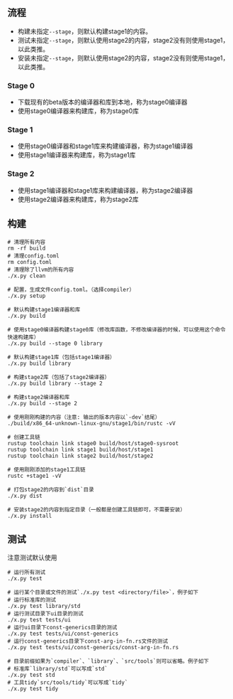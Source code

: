 ## 流程
- 构建未指定`--stage`，则默认构建stage1的内容。
- 测试未指定`--stage`，则默认使用stage2的内容，stage2没有则使用stage1，以此类推。
- 安装未指定`--stage`，则默认使用stage2的内容，stage2没有则使用stage1，以此类推。

### Stage 0
- 下载现有的beta版本的编译器和库到本地，称为stage0编译器
- 使用stage0编译器来构建库，称为stage0库

### Stage 1
- 使用stage0编译器和stage1库来构建编译器，称为stage1编译器
- 使用stage1编译器来构建库，称为stage1库

### Stage 2
- 使用stage1编译器和stage1库来构建编译器，称为stage2编译器
- 使用stage2编译器来构建库，称为stage2库

## 构建

```shell
# 清理所有内容
rm -rf build
# 清理config.toml
rm config.toml
# 清理除了llvm的所有内容
./x.py clean

# 配置，生成文件config.toml。（选择compiler）
./x.py setup

# 默认构建stage1编译器和库
./x.py build

# 使用stage0编译器构建stage0库（修改库函数，不修改编译器的时候，可以使用这个命令快速构建库）
./x.py build --stage 0 library

# 默认构建stage1库（包括stage1编译器）
./x.py build library

# 构建stage2库（包括了stage2编译器）
./x.py build library --stage 2

# 构建stage2编译器和库
./x.py build --stage 2

# 使用刚刚构建的内容（注意: 输出的版本内容以`-dev`结尾）
./build/x86_64-unknown-linux-gnu/stage1/bin/rustc -vV

# 创建工具链
rustup toolchain link stage0 build/host/stage0-sysroot
rustup toolchain link stage1 build/host/stage1
rustup toolchain link stage2 build/host/stage2

# 使用刚刚添加的stage1工具链
rustc +stage1 -vV

# 打包stage2的内容到`dist`目录
./x.py dist

# 安装stage2的内容到指定目录（一般都是创建工具链即可，不需要安装）
./x.py install
```


## 测试
注意测试默认使用

```shell
# 运行所有测试
./x.py test

# 运行某个目录或文件的测试`./x.py test <directory/file>`，例子如下
# 运行标准库的测试
./x.py test library/std
# 运行测试目录下ui目录的测试
./x.py test tests/ui
# 运行ui目录下const-generics目录的测试
./x.py test tests/ui/const-generics
# 运行const-generics目录下const-arg-in-fn.rs文件的测试
./x.py test tests/ui/const-generics/const-arg-in-fn.rs

# 目录前缀如果为`compiler`、`library`、`src/tools`则可以省略。例子如下
# 标准库`library/std`可以写成`std`
./x.py test std
# 工具tidy`src/tools/tidy`可以写成`tidy`
./x.py test tidy
```

